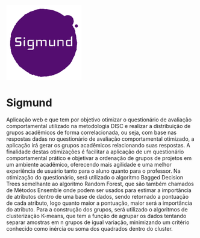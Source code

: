 <img src="https://github.com/RicarteElias/Sigmund-Mobile/blob/master/app/assets/icons/icone-sigmund.png" width="200"/>

<h1>Sigmund</h1>

<p>Aplicação web e que tem por objetivo otimizar o questionário de avaliação comportamental utilizado na metodologia DISC e realizar a distribuição de grupos acadêmicos de forma correlacionada, ou seja, com base nas respostas dadas no questionário de avaliação comportamental otimizado, a aplicação irá gerar os grupos acadêmicos relacionando suas respostas. A finalidade destas otimizações é facilitar a aplicação de um questionário comportamental prático e objetivar a ordenação de grupos de projetos em um ambiente acadêmico, oferecendo mais agilidade e uma melhor experiência de usuário tanto para o aluno quanto para o professor. Na otimização do questionário, será utilizado o algoritmo Bagged Decision Trees semelhante ao algoritmo Random Forest, que são também chamados de Métodos Ensemble onde podem ser usados para estimar a importância de atributos dentro de uma base de dados, sendo retornado a pontuação de cada atributo, logo quanto maior a pontuação, maior será a importância do atributo. Para a construção dos grupos, será utilizado o algoritmos de clusterização K-means, que tem a função de agrupar os dados tentando separar amostras em n grupos de igual variação, minimizando um critério conhecido como inércia ou soma dos quadrados dentro do cluster.</p>
